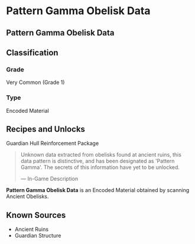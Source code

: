 # Pattern Gamma Obelisk Data
##  Pattern Gamma Obelisk Data

## Classification

### Grade

Very Common (Grade 1)

### Type

Encoded Material

## Recipes and Unlocks

Guardian Hull Reinforcement Package

> 
> 
> Unknown data extracted from obelisks found at ancient ruins, this data pattern is distinctive, and has been designated as 'Pattern Gamma'. The secrets of this information have yet to be unlocked.
> 
> 
> — In-Game Description
> 

**Pattern Gamma Obelisk Data** is an Encoded Material obtained by scanning Ancient Obelisks.

## Known Sources

- Ancient Ruins
- Guardian Structure